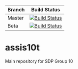 | Branch | Build Status |
|-|-|
| Master | [![Build Status](https://travis-ci.org/Assis10t/assis10t.svg?branch=master)](https://travis-ci.org/Assis10t/assis10t) |
| Beta | [![Build Status](https://travis-ci.org/Assis10t/assis10t.svg?branch=beta)](https://travis-ci.org/Assis10t/assis10t) |

# assis10t
Main repository for SDP Group 10

